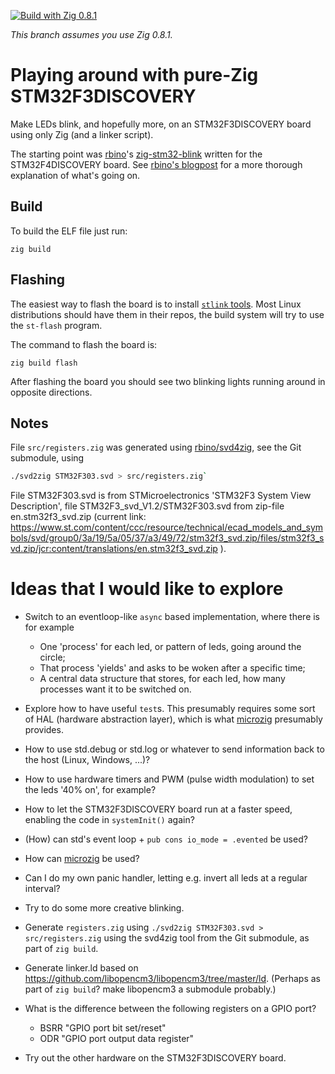 [![Build with Zig 0.8.1](https://github.com/marnix/zig-stm32f3discovery-play/workflows/Build%20with%20zig%200.8.x/badge.svg?branch=zig-0.8.x)](https://github.com/marnix/zig-stm32f3discovery-play/actions?query=branch%3Azig-0.8.x)

_This branch assumes you use Zig 0.8.1._

# Playing around with pure-Zig STM32F3DISCOVERY

Make LEDs blink, and hopefully more, on an STM32F3DISCOVERY board using only Zig (and a linker script).

The starting point was [rbino](https://github.com/rbino)'s
[zig-stm32-blink](https://github.com/rbino/zig-stm32-blink) written for the STM32F4DISCOVERY board.
See [rbino's blogpost](https://rbino.com/posts/zig-stm32-blink/) for a more thorough explanation of
what's going on.

## Build

To build the ELF file just run:

```
zig build
```

## Flashing

The easiest way to flash the board is to install [`stlink`
tools](https://github.com/stlink-org/stlink). Most Linux distributions should have them in their
repos, the build system will try to use the `st-flash` program.

The command to flash the board is:

```
zig build flash
```

After flashing the board you should see two blinking lights running around in opposite directions.

## Notes

File `src/registers.zig` was generated using [rbino/svd4zig](https://github.com/rbino/svd4zig),
see the Git submodule, using
```bash
./svd2zig STM32F303.svd > src/registers.zig`
```

File STM32F303.svd is from STMicroelectronics 'STM32F3 System View Description',
file STM32F3_svd_V1.2/STM32F303.svd from zip-file en.stm32f3_svd.zip
(current link:
https://www.st.com/content/ccc/resource/technical/ecad_models_and_symbols/svd/group0/3a/19/5a/05/37/a3/49/72/stm32f3_svd.zip/files/stm32f3_svd.zip/jcr:content/translations/en.stm32f3_svd.zip
).

# Ideas that I would like to explore

- Switch to an eventloop-like `async` based implementation,
  where there is for example
   * One 'process' for each led, or pattern of leds, going around the circle;
   * That process 'yields' and asks to be woken after a specific time;
   * A central data structure that stores, for each led,
     how many processes want it to be switched on.

- Explore how to have useful `test`s.
  This presumably requires some sort of HAL (hardware abstraction layer),
  which is what [microzig](https://github.com/ZigEmbeddedGroup/microzig) presumably provides.

- How to use std.debug or std.log or whatever
  to send information back to the host (Linux, Windows, ...)?

- How to use hardware timers and PWM (pulse width modulation)
  to set the leds '40% on', for example?

- How to let the STM32F3DISCOVERY board run at a faster speed,
  enabling the code in `systemInit()` again?

- (How) can std's event loop + `pub cons io_mode = .evented` be used?

- How can [microzig](https://github.com/ZigEmbeddedGroup/microzig) be used?

- Can I do my own panic handler, letting e.g. invert all leds at a regular interval?

- Try to do some more creative blinking.

- Generate `registers.zig` using `./svd2zig STM32F303.svd > src/registers.zig`
  using the svd4zig tool from the Git submodule,
  as part of `zig build`.

- Generate linker.ld based on https://github.com/libopencm3/libopencm3/tree/master/ld.
  (Perhaps as part of `zig build`? make libopencm3 a submodule probably.)

- What is the difference between the following registers on a GPIO port?
   * BSRR "GPIO port bit set/reset"
   * ODR "GPIO port output data register"

- Try out the other hardware on the STM32F3DISCOVERY board.
